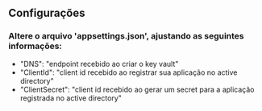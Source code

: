 
## Configurações
### Altere o arquivo 'appsettings.json', ajustando as seguintes informações:
- "DNS": "endpoint recebido ao criar o key vault"
- "ClientId": "client id recebido ao registrar sua aplicação no active directory"
- "ClientSecret": "client id recebido ao gerar um secret para a aplicação registrada no active directory"